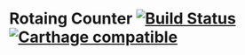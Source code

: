 # Rotaing Counter [![Build Status](https://app.bitrise.io/app/c0cedd694928dafb/status.svg?token=_0H2cCogaF8wifMani0seQ&branch=master)](https://app.bitrise.io/app/c0cedd694928dafb) [![Carthage compatible](https://img.shields.io/badge/Carthage-compatible-4BC51D.svg?style=flat)](https://github.com/Carthage/Carthage)
